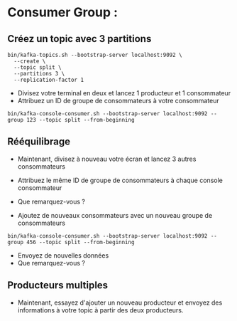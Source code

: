 # **Consumer Group :** 
## **Créez un topic avec 3 partitions**
```shell
bin/kafka-topics.sh --bootstrap-server localhost:9092 \
  --create \
  --topic split \
  --partitions 3 \
  --replication-factor 1
```
- Divisez votre terminal en deux et lancez 1 producteur et 1 consommateur
- Attribuez un ID de groupe de consommateurs à votre consommateur
```shell
bin/kafka-console-consumer.sh --bootstrap-server localhost:9092 --group 123 --topic split --from-beginning
```
## **Rééquilibrage**
- Maintenant, divisez à nouveau votre écran et lancez 3 autres consommateurs

- Attribuez le même ID de groupe de consommateurs à chaque console consommateur

- Que remarquez-vous ?

- Ajoutez de nouveaux consommateurs avec un nouveau groupe de consommateurs
```shell
bin/kafka-console-consumer.sh --bootstrap-server localhost:9092 --group 456 --topic split --from-beginning
```
- Envoyez de nouvelles données
- Que remarquez-vous ?
## **Producteurs multiples**
- Maintenant, essayez d'ajouter un nouveau producteur et envoyez des informations à votre topic à partir des deux producteurs.
